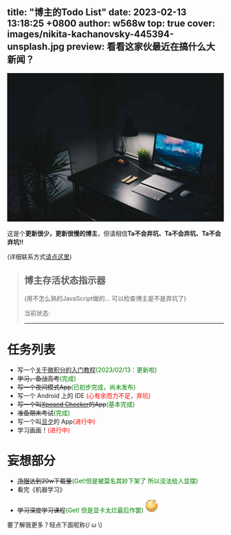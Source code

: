 title: "博主的Todo List"
date: 2023-02-13 13:18:25 +0800
author: w568w
top: true
cover: images/nikita-kachanovsky-445394-unsplash.jpg
preview: 看看这家伙最近在搞什么大新闻？
---
![Photo by Nikita Kachanovsky on Unsplash](images/nikita-kachanovsky-445394-unsplash.jpg)

这是个**更新很少，更新很慢的博主**，但请相信**Ta不会弃坑、Ta不会弃坑、Ta不会弃坑!!**   
  
(详细联系方式[请点这里](about.w568w.html))

> ## 博主存活状态指示器
> (用不怎么熟的JavaScript做的... 可以检查博主是不是弃坑了)
> 
> 当前状态: <div id="tips" style="color:grey; border-bottom:1px solid #000"/></div>  

# 任务列表
+ 写一个[关于微积分的入门教程](https://zybuluo.com/w568w/note/1081202)<span style="color:green;">(2023/02/13：更新啦)</span>
+ ~~学习，备战高考~~<span style="color:green;">(完成)</span>
+ ~~写一个夜间模式App~~<span style="color:green;">(已初步完成，尚未发布)</span>
+ 写一个 Android 上的 IDE  <span style="color:red;">(心有余而力不足，弃坑)</span>
+ ~~写一个叫[Xposed Checker](https://www.coolapk.com/apk/190247)的App~~<span style="color:green;">(基本完成)</span>
+ ~~准备期末考试~~<span style="color:green;">(完成)</span>
+ 写一个叫[旦夕](https://github.com/w568w/DanXi/)的 App<span style="color:red;">(进行中)</span>
+ 学习画画！<span style="color:red;">(进行中)</span>

# 妄想部分
+ ~~[净眼](https://www.coolapk.com/apk/149408)达到20w下载量~~<span style="color:green;">(Get!但是被莫名其妙下架了 所以没法给人显摆)</span>
+ 看完《机器学习》
- ~~学习深度学习课程~~<span style="color:green;">(Get! 但是显卡太烂最后作罢)</span>
![](images/huaji.png)

  
要了解我更多？轻点下面昵称(/ ω \\)

<script src="todo.js">
</script>
